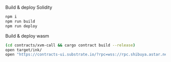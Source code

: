 

Build & deploy Solidity
```sh
npm i
npm run build
npm run deploy
```

Build & deploy wasm
```sh
(cd contracts/xvm-call && cargo contract build --release)
open target/ink/
open "https://contracts-ui.substrate.io/?rpc=wss://rpc.shibuya.astar.network"
```

